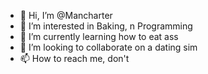 - 👋 Hi, I’m @Mancharter
- 👀 I’m interested in Baking, n Programming 
- 🌱 I’m currently learning how to eat ass
- 💞️ I’m looking to collaborate on a dating sim
- 📫 How to reach me, don't

<!---
Mancharter/Mancharter is a ✨ special ✨ repository because its `README.md` (this file) appears on your GitHub profile.
You can click the Preview link to take a look at your changes.
--->
